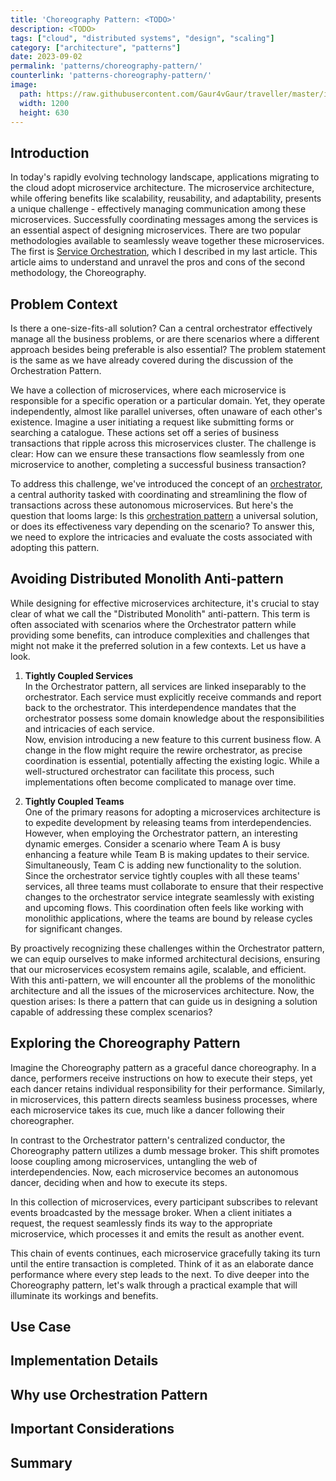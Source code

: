 ```yaml
---
title: 'Choreography Pattern: <TODO>'
description: <TODO>
tags: ["cloud", "distributed systems", "design", "scaling"]
category: ["architecture", "patterns"]
date: 2023-09-02
permalink: 'patterns/choreography-pattern/'
counterlink: 'patterns-choreography-pattern/'
image:
  path: https://raw.githubusercontent.com/Gaur4vGaur/traveller/master/images/patterns/2023-09-02-choreography-pattern/choreography-pattern-cover-image.jpg
  width: 1200
  height: 630
---
```


## Introduction
In today's rapidly evolving technology landscape, applications migrating to the cloud adopt microservice architecture. The microservice architecture, while offering benefits like scalability, reusability, and adaptability, presents a unique challenge - effectively managing communication among these microservices. Successfully coordinating messages among the services is an essential aspect of designing microservices. There are two popular methodologies available to seamlessly weave together these microservices. The first is [Service Orchestration](https://www.gaurgaurav.com/patterns/orchestration-pattern/), which I described in my last article. This article aims to understand and unravel the pros and cons of the second methodology, the Choreography.


## Problem Context
Is there a one-size-fits-all solution? Can a central orchestrator effectively manage all the business problems, or are there scenarios where a different approach besides being preferable is also essential? The problem statement is the same as we have already covered during the discussion of the Orchestration Pattern. 

We have a collection of microservices, where each microservice is responsible for a specific operation or a particular domain. Yet, they operate independently, almost like parallel universes, often unaware of each other's existence. Imagine a user initiating a request like submitting forms or searching a catalogue. These actions set off a series of business transactions that ripple across this microservices cluster. The challenge is clear: How can we ensure these transactions flow seamlessly from one microservice to another, completing a successful business transaction?

To address this challenge, we've introduced the concept of an [orchestrator](https://www.gaurgaurav.com/patterns/orchestration-pattern/#what-is-orchestration-pattern), a central authority tasked with coordinating and streamlining the flow of transactions across these autonomous microservices. But here's the question that looms large: Is this [orchestration pattern](https://www.gaurgaurav.com/patterns/orchestration-pattern/#what-is-orchestration-pattern) a universal solution, or does its effectiveness vary depending on the scenario? To answer this, we need to explore the intricacies and evaluate the costs associated with adopting this pattern.

## Avoiding Distributed Monolith Anti-pattern
While designing for effective microservices architecture, it's crucial to stay clear of what we call the "Distributed Monolith" anti-pattern. This term is often associated with scenarios where the Orchestrator pattern while providing some benefits, can introduce complexities and challenges that might not make it the preferred solution in a few contexts. Let us have a look.

1. **Tightly Coupled Services**<br>
In the Orchestrator pattern, all services are linked inseparably to the orchestrator. Each service must explicitly receive commands and report back to the orchestrator. This interdependence mandates that the orchestrator possess some domain knowledge about the responsibilities and intricacies of each service.<br>
Now, envision introducing a new feature to this current business flow. A change in the flow might require the rewire orchestrator, as precise coordination is essential, potentially affecting the existing logic. While a well-structured orchestrator can facilitate this process, such implementations often become complicated to manage over time.

2. **Tightly Coupled Teams**<br>
One of the primary reasons for adopting a microservices architecture is to expedite development by releasing teams from interdependencies. However, when employing the Orchestrator pattern, an interesting dynamic emerges. Consider a scenario where Team A is busy enhancing a feature while Team B is making updates to their service. Simultaneously, Team C is adding new functionality to the solution. <br>
Since the orchestrator service tightly couples with all these teams' services, all three teams must collaborate to ensure that their respective changes to the orchestrator service integrate seamlessly with existing and upcoming flows. This coordination often feels like working with monolithic applications, where the teams are bound by release cycles for significant changes.

By proactively recognizing these challenges within the Orchestrator pattern, we can equip ourselves to make informed architectural decisions, ensuring that our microservices ecosystem remains agile, scalable, and efficient. With this anti-pattern, we will encounter all the problems of the monolithic architecture and all the issues of the microservices architecture. Now, the question arises: Is there a pattern that can guide us in designing a solution capable of addressing these complex scenarios?

## Exploring the Choreography Pattern
Imagine the Choreography pattern as a graceful dance choreography. In a dance, performers receive instructions on how to execute their steps, yet each dancer retains individual responsibility for their performance. Similarly, in microservices, this pattern directs seamless business processes, where each microservice takes its cue, much like a dancer following their choreographer.

In contrast to the Orchestrator pattern's centralized conductor, the Choreography pattern utilizes a dumb message broker. This shift promotes loose coupling among microservices, untangling the web of interdependencies. Now, each microservice becomes an autonomous dancer, deciding when and how to execute its steps.

In this collection of microservices, every participant subscribes to relevant events broadcasted by the message broker. When a client initiates a request, the request seamlessly finds its way to the appropriate microservice, which processes it and emits the result as another event.

This chain of events continues, each microservice gracefully taking its turn until the entire transaction is completed. Think of it as an elaborate dance performance where every step leads to the next. To dive deeper into the Choreography pattern, let's walk through a practical example that will illuminate its workings and benefits.


## Use Case

## Implementation Details

## Why use Orchestration Pattern

## Important Considerations

## Summary


